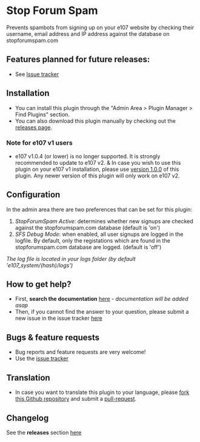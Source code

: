 # Stop Forum Spam #

Prevents spambots from signing up on your e107 website by checking their username, email address and IP address against the database on stopforumspam.com

## Features planned for future releases: 
* See [Issue tracker](https://github.com/e107inc/sfs/issues?q=is%3Aopen+is%3Aissue+label%3A%22status%3A+planned%22+label%3A%22type%3A+enhancement%22) 

## Installation
* You can install this plugin through the "Admin Area > Plugin Manager > Find Plugins" section. 
* You can also download this plugin manually by checking out the [releases page](https://github.com/e107inc/sfs/releases). 

### Note for e107 v1 users
* e107 v1.0.4 (or lower) is no longer supported. It is strongly recommended to update to e107 v2. 
& In case you wish to use this plugin on your e107 v1 installation, please use [version 1.0.0](https://github.com/e107inc/sfs/releases/tag/v1.0.0) of this plugin. Any newer version of this plugin will only work on e107 v2. 

## Configuration
In the admin area there are two preferences that can be set for this plugin:
1. *StopForumSpam Active*: determines whether new signups are checked against the stopforumspam.com database (default is 'on')
2. *SFS Debug Mode*: when enabled, all user signups are logged in the logfile. By default, only the registations which are found in the stopforumspam.com database are logged. (default is 'off')

*The log file is located in your logs folder (by default 'e107_system/(hash)/logs')*

## How to get help? ##
* First, **search the documentation** [here](#) - *documentation will be added asap*
* Then, if you cannot find the answer to your question, please submit a new issue in the issue tracker [here](https://github.com/e107inc/sfs/issues)

## Bugs &  feature requests ##
* Bug reports and feature requests are very welcome! 
* Use the [issue tracker](https://github.com/e107inc/sfs/issues)

## Translation ##
* In case you want to translate this plugin to your language, please [fork this Github repository](https://help.github.com/articles/fork-a-repo) and submit a [pull-request](https://help.github.com/articles/using-pull-requests).

## Changelog ##
See the **releases** section [here](https://github.com/e107inc/sfs/releases)